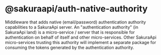 # @sakuraapi/auth-native-authority

Middleware that adds native (email/password) authentication authority capabilities to a SakuraApi server. An "authentication authority" (in SakuraApi land) is a micro-service / server that is responsible for authentication on behalf of itself and other micro-services. Other SakuraApi micro-services trusting this authority will implement a separate package for consuming the tokens generated by the authentication authority.
